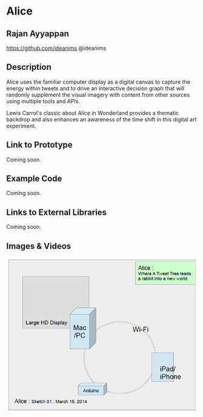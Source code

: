 # Alice

## Rajan Ayyappan
https://github.com/ideanims
@ideanims

## Description

Alice uses the familiar computer display as a digital canvas to capture the energy within tweets and to drive an interactive decision graph that will randomly supplement the visual imagery with content from other sources using multiple tools and APIs.   

Lewis Carrol's classic about Alice in Wonderland provides a thematic backdrop and also enhances an awareness of the time shift in this digital art experiment. 


## Link to Prototype
Coming soon.


## Example Code
Coming soon.


## Links to External Libraries
Coming soon.


## Images & Videos
![Initial Sketch](project_images/AliceSketch01M15.jpg?raw=true "Initial Sketch")
